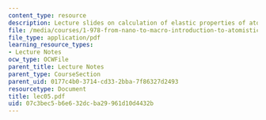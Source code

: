 ```yaml
---
content_type: resource
description: Lecture slides on calculation of elastic properties of atomic lattices.
file: /media/courses/1-978-from-nano-to-macro-introduction-to-atomistic-modeling-techniques-january-iap-2007/07c3bec5b6e632dcba29961d10d4432b_lec05.pdf
file_type: application/pdf
learning_resource_types:
- Lecture Notes
ocw_type: OCWFile
parent_title: Lecture Notes
parent_type: CourseSection
parent_uid: 0177c4b0-3714-cd33-2bba-7f86327d2493
resourcetype: Document
title: lec05.pdf
uid: 07c3bec5-b6e6-32dc-ba29-961d10d4432b
---
```


